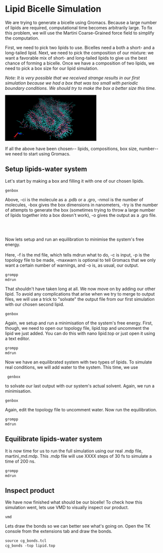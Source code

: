 # Lipid Bicelle Simulation

We are trying to generate a bicelle using Gromacs. Because a large number of
lipids are required, computational time becomes arbitrarily large. To fix this
problem, we will use the Martini Coarse-Grained force field to simplify the
computation.

First, we need to pick two lipids to use. Bicelles need a both a short- and a
long-tailed lipid. Next, we need to pick the composition of our mixture: we want
a favorable mix of short- and long-tailed lipids to give us the best chance of
forming a bicelle. Once we have a composition of two lipids, we need to pick a
box size for our lipid simulation.

*Note: It is very possible that we received strange results in our first
simulation because we had a box that was too small with periodic boundary
conditions. We should try to make the box a better size this time.*

<img src ="lipid-md2.png" alt = "Lipid Image" style="width:300px;height:150px;">

If all the above have been chosen-- lipids, compositions, box size,
number-- we need to start using Gromacs.

## Setup lipids-water system

Let's start by making a box and filling it with one of our chosen lipids.
<pre><code>genbox</code></pre>
Above, -ci is the molecule as a .pdb or a .gro, -nmol is the number of
molecules, -box gives
the box dimensions in nanometers, -try is the number of attempts to
generate the box (sometimes trying to throw a large number of lipids
together into a box doesn't work), -o gives the output as a .gro file.

<br><br>

Now lets setup and run an equilibration to minimise the system's free
energy. <br><br> Here, -f is the md file, which tells mdrun what to do, -c is
input, -p is the topology file to be made, -maxwarn is optional to tell
Gromacs that we only want a certain number of warnings, and -o is, as
usual, our output.
<pre><code>grompp
mdrun
</code></pre>

That shouldn't have taken long at all. We now move on by adding our other lipid.
To avoid any complications that arise when we try to merge to output files, we
will use a trick to "solvate" the output file from our first simulation with our
chosen second lipid.
<pre><code>genbox</code></pre>

Again, we setup and run a minimisation of the system's free energy. First,
though, we need to open our topology file, lipid.top and uncomment the lipid
we just added. You can do this with nano lipid.top or just open it using a text
editor.
<pre><code>grompp
mdrun</code></pre>

Now we have an equilibrated system with two types of lipids. To simulate real
conditions, we will add water to the system. This time, we use <pre><code> genbox </code></pre>
to solvate our last output with our system's actual solvent. Again, we run a
minimisation.
<pre><code>genbox</code></pre>

Again, edit the topology file to uncomment water. Now run the equilibration.
<pre><code>grompp
mdrun</code></pre>

## Equilibrate lipids-water system

It is now time for us to run the full simulation using our real .mdp file,
martini_md.mdp. This .mdp file will use XXXX steps of 30 fs to simulate a time
of 200 ns.
<pre><code>grompp
mdrun</code></pre>

## Inspect product

We have now finished what should be our bicelle! To check how this simulation
went, lets use VMD to visually inspect our product.
<pre><code>vmd </code></pre>

Lets draw the bonds so we can better see what's going on. Open the TK console
from the extensions tab and draw the bonds.
<pre><code>source cg_bonds.tcl
cg_bonds -top lipid.top</code></pre>
